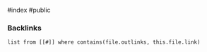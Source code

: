 #index #public

### Backlinks
```dataview 
list from [[#]] where contains(file.outlinks, this.file.link)
```

